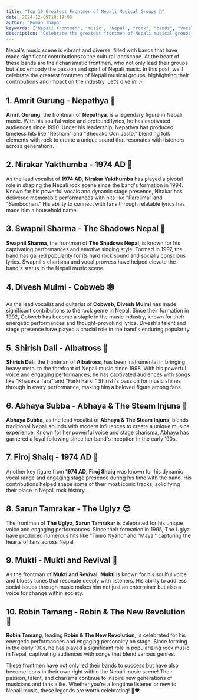 ```yaml
---
title: "Top 10 Greatest Frontmen of Nepali Musical Groups 🎤"
date: 2024-12-09T18:19:00
author: "Roman Thapa"
keywords: ["Nepali frontmen", "music", "Nepal", "rock", "bands", "vocalists"]
description: "Celebrate the greatest frontmen of Nepali musical groups, who have shaped the music scene with their talent, charisma, and impact."
---
```


Nepal's music scene is vibrant and diverse, filled with bands that have made significant contributions to the cultural landscape. At the heart of these bands are their charismatic frontmen, who not only lead their groups but also embody the passion and spirit of Nepali music. In this post, we’ll celebrate the greatest frontmen of Nepali musical groups, highlighting their contributions and impact on the industry. Let’s dive in! 🎶

## 1. Amrit Gurung - Nepathya 🌟

**Amrit Gurung**, the frontman of **Nepathya**, is a legendary figure in Nepali music. With his soulful voice and profound lyrics, he has captivated audiences since 1990. Under his leadership, Nepathya has produced timeless hits like "Resham" and "Bhedako Oon Jasto," blending folk elements with rock to create a unique sound that resonates with listeners across generations.

## 2. Nirakar Yakthumba - 1974 AD 🎸

As the lead vocalist of **1974 AD**, **Nirakar Yakthumba** has played a pivotal role in shaping the Nepali rock scene since the band's formation in 1994. Known for his powerful vocals and dynamic stage presence, Nirakar has delivered memorable performances with hits like "Parelima" and "Sambodhan." His ability to connect with fans through relatable lyrics has made him a household name.

## 3. Swapnil Sharma - The Shadows Nepal 🌌

**Swapnil Sharma**, the frontman of **The Shadows Nepal**, is known for his captivating performances and emotive singing style. Formed in 1997, the band has gained popularity for its hard rock sound and socially conscious lyrics. Swapnil's charisma and vocal prowess have helped elevate the band's status in the Nepali music scene.

## 4. Divesh Mulmi - Cobweb 🕸️

As the lead vocalist and guitarist of **Cobweb**, **Divesh Mulmi** has made significant contributions to the rock genre in Nepal. Since their formation in 1992, Cobweb has become a staple in the music industry, known for their energetic performances and thought-provoking lyrics. Divesh's talent and stage presence have played a crucial role in the band's enduring popularity.

## 5. Shirish Dali - Albatross 🦅

**Shirish Dali**, the frontman of **Albatross**, has been instrumental in bringing heavy metal to the forefront of Nepali music since 1998. With his powerful voice and engaging performances, he has captivated audiences with songs like "Khaseka Tara" and "Farki Farki." Shirish's passion for music shines through in every performance, making him a beloved figure among fans.

## 6. Abhaya Subba - Abhaya & The Steam Injuns 🎷

**Abhaya Subba**, as the lead vocalist of **Abhaya & The Steam Injuns**, blends traditional Nepali sounds with modern influences to create a unique musical experience. Known for her powerful voice and stage charisma, Abhaya has garnered a loyal following since her band's inception in the early '90s.

## 7. Firoj Shaiq - 1974 AD 🎤

Another key figure from **1974 AD**, **Firoj Shaiq** was known for his dynamic vocal range and engaging stage presence during his time with the band. His contributions helped shape some of their most iconic tracks, solidifying their place in Nepali rock history.

## 8. Sarun Tamrakar - The Uglyz 😎

The frontman of **The Uglyz**, **Sarun Tamrakar** is celebrated for his unique voice and engaging performances. Since their formation in 1995, The Uglyz have produced numerous hits like "Timro Nyano" and "Maya," capturing the hearts of fans across Nepal.

## 9. Mukti - Mukti and Revival 🌈

As the frontman of **Mukti and Revival**, **Mukti** is known for his soulful voice and bluesy tunes that resonate deeply with listeners. His ability to address social issues through music makes him not just an entertainer but also a voice for change within society.

## 10. Robin Tamang - Robin & The New Revolution 🎺

**Robin Tamang**, leading **Robin & The New Revolution**, is celebrated for his energetic performances and engaging personality on stage. Since forming in the early '90s, he has played a significant role in popularizing rock music in Nepal, captivating audiences with songs that blend various genres.

These frontmen have not only led their bands to success but have also become icons in their own right within the Nepali music scene! Their passion, talent, and charisma continue to inspire new generations of musicians and fans alike. Whether you’re a longtime listener or new to Nepali music, these legends are worth celebrating! 🎉❤️
